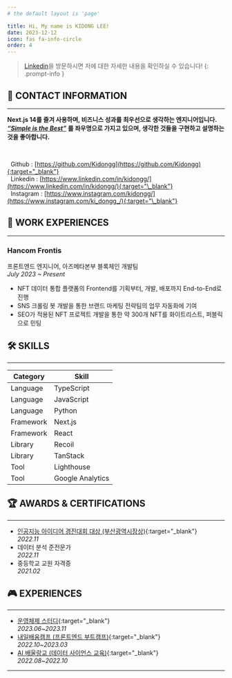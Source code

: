 ```yaml
---
# the default layout is 'page'

title: Hi, My name is KIDONG LEE!
date: 2023-12-12
icon: fas fa-info-circle
order: 4
---
```


> [Linkedin](https://www.linkedin.com/in/kidongg/)을 방문하시면 저에 대한 자세한 내용을 확인하실 수 있습니다!
> {: .prompt-info }

## 📱 CONTACT INFORMATION

---

**Next.js 14를 즐겨 사용하며, 비즈니스 성과를 최우선으로 생각하는 엔지니어입니다.** <br />
**_<u>“Simple is the Best”</u>_ 를 좌우명으로 가지고 있으며, 생각한 것들을 구현하고 설명하는 것을 좋아합니다.**

<br />

&nbsp; Github : [https://github.com/Kidongg](https://github.com/Kidongg){:target="_blank"} <br/>
&nbsp; Linkedin : [https://www.linkedin.com/in/kidongg/](https://www.linkedin.com/in/kidongg/){:target="\_blank"} <br/>
&nbsp; Instagram : [https://www.instagram.com/kidongg/](https://www.instagram.com/ki_dongg_/){:target="\_blank"} <br/>

## 🏢 WORK EXPERIENCES

---

### Hancom Frontis

프론트엔드 엔지니어, 아즈메타본부 블록체인 개발팀 <br/>
_July 2023 ~ Present_ <br/>

- NFT 데이터 통합 플랫폼의 Frontend를 기획부터, 개발, 배포까지 End-to-End로 진행
- SNS 크롤링 봇 개발을 통한 브랜드 마케팅 전략팀의 업무 자동화에 기여
- SEO가 적용된 NFT 프로젝트 개발을 통한 약 300개 NFT를 화이트리스트, 퍼블릭으로 민팅

## 🛠️ SKILLS

---

| Category  | Skill            |
| --------- | ---------------- |
| Language  | TypeScript       |
| Language  | JavaScript       |
| Language  | Python           |
| Framework | Next.js          |
| Framework | React            |
| Library   | Recoil           |
| Library   | TanStack         |
| Tool      | Lighthouse       |
| Tool      | Google Analytics |

## 🏆 AWARDS & CERTIFICATIONS

---

- [인공지능 아이디어 경진대회 대상 (부산광역시장상)](https://zigzag-bite-781.notion.site/98f68ba5472f41458d8a19f5ef55a943?pvs=4){:target="\_blank"} <br/> _2022.11_
- 데이터 분석 준전문가 <br/> _2022.11_
- 중등학교 교원 자격증 <br/> _2021.02_

## 🎮 EXPERIENCES

---

- [운영체제 스터디](https://zigzag-bite-781.notion.site/OPERATING-SYSTEM-e1104d5d1fd3467983954c8486ede2e5?pvs=4){:target="\_blank"} <br/> _2023.06~2023.11_
- [내일배움캠프 (프론트엔드 부트캠프)](https://zigzag-bite-781.notion.site/dcac5b173d854b2fa968e58ca21750d2?pvs=4){:target="\_blank"} <br/> _2022.10~2023.03_
- [AI 배울랑교 (데이터 사이언스 교육)](https://zigzag-bite-781.notion.site/AI-cca74839ff834718862fce5a0123eff2?pvs=4){:target="\_blank"} <br/> _2022.08~2022.10_

---
